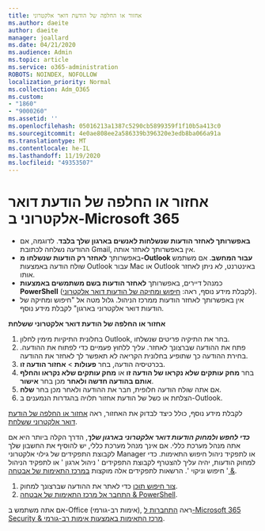 ```yaml
---
title: אחזור או החלפה של הודעת דואר אלקטרוני
ms.author: daeite
author: daeite
manager: joallard
ms.date: 04/21/2020
ms.audience: Admin
ms.topic: article
ms.service: o365-administration
ROBOTS: NOINDEX, NOFOLLOW
localization_priority: Normal
ms.collection: Adm_O365
ms.custom:
- "1860"
- "9000260"
ms.assetid: ''
ms.openlocfilehash: 05016213a1387c5290cb5899359f1f10b5a413c0
ms.sourcegitcommit: 4e0ae808ee2a586339b396320e3edb8ba066a91a
ms.translationtype: MT
ms.contentlocale: he-IL
ms.lasthandoff: 11/19/2020
ms.locfileid: "49353507"
---
```

# <a name="recall-or-replace-an-email-message-in-microsoft-365"></a>אחזור או החלפה של הודעת דואר אלקטרוני ב-Microsoft 365

- **באפשרותך לאחזר הודעות שנשלחות לאנשים בארגון שלך בלבד**. לדוגמה, אם ההודעה נשלחה לכתובת Gmail, אין באפשרותך לאחזר אותה.
- באפשרותך **לאחזר רק הודעות שנשלחו מ-Outlook עבור המחשב**. אם משתמש שולח הודעה באמצעות Outlook עבור Mac או Outlook באינטרנט, לא ניתן לאחזר אותו.
- כמנהל דיירים, באפשרותך **לאחזר הודעות בשם משתמשים באמצעות PowerShell** (לקבלת מידע נוסף, ראה: [חיפוש ומחיקה של הודעות דואר אלקטרוני](https://docs.microsoft.com/microsoft-365/compliance/search-for-and-delete-messages-in-your-organization)).
- אין באפשרותך לאחזר הודעות ממרכז הניהול. גלול מטה אל "חיפוש ומחיקה של הודעות דואר אלקטרוני בארגון" לקבלת מידע נוסף.

**אחזור או החלפה של הודעת דואר אלקטרוני ששלחת**

1. בחלונית התיקיות מימין לחלון Outlook, בחר את התיקיה פריטים שנשלחו.
2. פתח את ההודעה שברצונך לאחזר. עליך ללחוץ פעמיים כדי לפתוח את ההודעה. בחירת ההודעה כך שתופיע בחלונית הקריאה לא תאפשר לך לאחזר את ההודעה.
3. בכרטיסיה הודעה, בחר **פעולות**  >  **אחזור הודעה זו**.
4. בחר **מחק עותקים שלא נקראו של הודעה זו** או **מחק עותקים שלא נקראו והחלף אותם בהודעה חדשה ולאחר** מכן בחר **אישור**.
5. אם אתה שולח הודעה חלופית, חבר את ההודעה ולאחר מכן בחר **שלח**.
6. הצלחת או כשל של הודעת אחזור תלויה בהגדרות הנמענים ב-Outlook.

לקבלת מידע נוסף, כולל כיצד לבדוק את האחזור, ראה [אחזור או החלפה של הודעת דואר אלקטרוני ששלחת](https://support.office.com/article/35027f88-d655-4554-b4f8-6c0729a723a0).

**_כדי לחפש ולמחוק הודעות דואר אלקטרוני בארגון שלך_**, הדרך הקלה ביותר היא אם אתה מנהל מערכת כללי. אם אינך מנהל מערכת כללי, יש להוסיף את החשבון שלך לקבוצת התפקידים של גילוי אלקטרוני Manager או לתפקיד ניהול חיפוש התאימות. כדי למחוק הודעות, יהיה עליך להצטרף לקבוצת התפקידים ' ניהול ארגון ' או לתפקיד הניהול ' חיפוש וניקוי '. הרשאות לתפקידים אלה מוקצות [במרכז התאימות של אבטחה &](https://protection.office.com/).

1. [צור חיפוש תוכן](https://docs.microsoft.com/microsoft-365/compliance/content-search) כדי לאתר את ההודעה שברצונך למחוק.
2. [התחבר אל מרכז התאימות של אבטחה & PowerShell](https://docs.microsoft.com/powershell/exchange/office-365-scc/connect-to-scc-powershell/connect-to-scc-powershell).

אם אתה משתמש ב-Office (אימות רב-גורמי), ראה [התחברות ל-Microsoft 365 Security & מרכז התאימות באמצעות אימות רב-גורמי](https://docs.microsoft.com/powershell/exchange/office-365-scc/connect-to-scc-powershell/mfa-connect-to-scc-powershell).
